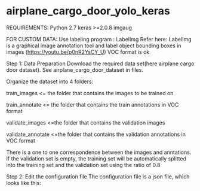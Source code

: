 # airplane_cargo_door_yolo_keras

REQUIREMENTS:
Python 2.7
keras >=2.0.8
imgaug


FOR CUSTOM DATA:
Use labeling program : LabelImg
Refer here: LabelImg is a graphical image annotation tool and label object bounding boxes in images (https://youtu.be/p0nR2YsCY_U)
VOC  format is ok

Step 1: Data Preparation
Download the required data set(here airplane cargo door dataset). See airplane_cargo_door_dataset in files.

Organize the dataset into 4 folders:

train_images <= the folder that contains the images to be trained on

train_annotate <= the folder that contains the train annotations in VOC format

validate_images <=the folder that contains the validation images

validate_annotate <=the folder that contains the validation annotations in VOC format

There is a one to one correspondence between the images and anntations. If the validation set is empty, the training set will be automatically splitted into the training set and the validation set using the ratio of 0.8

Step 2: Edit the configuration file
The configuration file is a json file, which looks like this:

